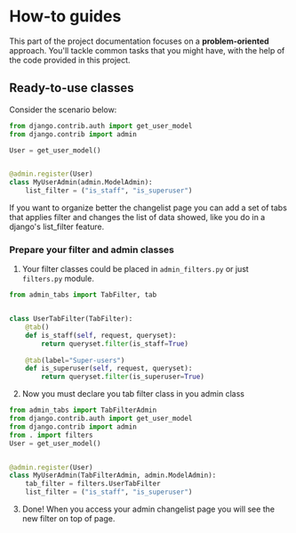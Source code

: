 # How-to guides

This part of the project documentation focuses on a
**problem-oriented** approach. You'll tackle common
tasks that you might have, with the help of the code
provided in this project.

## Ready-to-use classes

Consider the scenario below:

```python
from django.contrib.auth import get_user_model
from django.contrib import admin

User = get_user_model()


@admin.register(User)
class MyUserAdmin(admin.ModelAdmin):
    list_filter = ("is_staff", "is_superuser")

```

If you want to organize better the changelist page you
can add a set of tabs that applies filter and changes
the list of data showed, like you do in a django's list_filter
feature.

### Prepare your filter and admin classes

1. Your filter classes could be placed in `admin_filters.py` or just `filters.py` module.

```python
from admin_tabs import TabFilter, tab


class UserTabFilter(TabFilter):
    @tab()
    def is_staff(self, request, queryset):
        return queryset.filter(is_staff=True)
   
    @tab(label="Super-users")
    def is_superuser(self, request, queryset):
        return queryset.filter(is_superuser=True)
```

2. Now you must declare you tab filter class in you admin class

```python
from admin_tabs import TabFilterAdmin
from django.contrib.auth import get_user_model
from django.contrib import admin
from . import filters
User = get_user_model()


@admin.register(User)
class MyUserAdmin(TabFilterAdmin, admin.ModelAdmin):
    tab_filter = filters.UserTabFilter
    list_filter = ("is_staff", "is_superuser")
```

3. Done! When you access your admin changelist page you will see the 
new filter on top of page.

